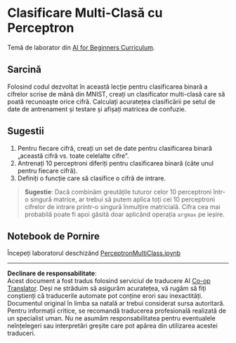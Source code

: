 <!--
CO_OP_TRANSLATOR_METADATA:
{
  "original_hash": "ba5d1eb353d20d3e7181066b3c424b99",
  "translation_date": "2025-08-29T22:48:54+00:00",
  "source_file": "lessons/3-NeuralNetworks/03-Perceptron/lab/README.md",
  "language_code": "ro"
}
-->
# Clasificare Multi-Clasă cu Perceptron

Temă de laborator din [AI for Beginners Curriculum](https://github.com/microsoft/ai-for-beginners).

## Sarcină

Folosind codul dezvoltat în această lecție pentru clasificarea binară a cifrelor scrise de mână din MNIST, creați un clasificator multi-clasă care să poată recunoaște orice cifră. Calculați acuratețea clasificării pe setul de date de antrenament și testare și afișați matricea de confuzie.

## Sugestii

1. Pentru fiecare cifră, creați un set de date pentru clasificarea binară „această cifră vs. toate celelalte cifre”.
1. Antrenați 10 perceptroni diferiți pentru clasificarea binară (câte unul pentru fiecare cifră).
1. Definiți o funcție care să clasifice o cifră de intrare.

> **Sugestie**: Dacă combinăm greutățile tuturor celor 10 perceptroni într-o singură matrice, ar trebui să putem aplica toți cei 10 perceptroni cifrelor de intrare printr-o singură înmulțire matricială. Cifra cea mai probabilă poate fi apoi găsită doar aplicând operația `argmax` pe ieșire.

## Notebook de Pornire

Începeți laboratorul deschizând [PerceptronMultiClass.ipynb](PerceptronMultiClass.ipynb)

---

**Declinare de responsabilitate**:  
Acest document a fost tradus folosind serviciul de traducere AI [Co-op Translator](https://github.com/Azure/co-op-translator). Deși ne străduim să asigurăm acuratețea, vă rugăm să fiți conștienți că traducerile automate pot conține erori sau inexactități. Documentul original în limba sa natală ar trebui considerat sursa autoritară. Pentru informații critice, se recomandă traducerea profesională realizată de un specialist uman. Nu ne asumăm responsabilitatea pentru eventualele neînțelegeri sau interpretări greșite care pot apărea din utilizarea acestei traduceri.